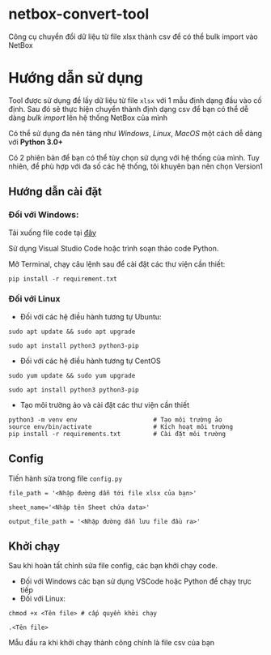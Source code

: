 # netbox-convert-tool
Công cụ chuyển đổi dữ liệu từ file xlsx thành csv để có thể bulk import vào NetBox

# Hướng dẫn sử dụng
Tool được sử dụng để lấy dữ liệu từ file `xlsx` với 1 mẫu định dạng đầu vào cố định. Sau đó sẽ thực hiện chuyển thành định dạng csv để bạn có thể dễ dàng *bulk import* lên hệ thống NetBox của mình

Có thể sử dụng đa nên tảng như *Windows*, *Linux*, *MacOS* một cách dễ dàng với **Python 3.0+**

Có 2 phiên bản để bạn có thể tùy chọn sử dụng với hệ thống của mình. Tuy nhiên, để phù hợp với đa số các hệ thống, tôi khuyên bạn nên chọn Version1
## Hướng dẫn cài đặt
### Đối với Windows:
Tải xuống file code tại [đây](https://github.com/hocchudong/netbox-import-tool/blob/main/Conver%20XLSX%20to%20CSV/Version%201/device_convert.py)

Sử dụng Visual Studio Code hoặc trình soạn thảo code Python.

Mở Terminal, chạy câu lệnh sau để cài đặt các thư viện cần thiết:
```
pip install -r requirement.txt
```
### Đối với Linux
- Đối với các hệ điều hành tương tự Ubuntu:
```
sudo apt update && sudo apt upgrade

sudo apt install python3 python3-pip
```
- Đối với các hệ điều hành tương tự CentOS
```
sudo yum update && sudo yum upgrade

sudo apt install python3 python3-pip
```
- Tạo môi trường ảo và cài đặt các thư viện cần thiết
```
python3 -m venv env                     # Tạo môi trường ảo
source env/bin/activate                 # Kích hoạt môi trường
pip install -r requirements.txt         # Cài đặt môi trường
```

## Config
Tiến hành sửa trong file `config.py`

```
file_path = '<Nhập đường dẫn tới file xlsx của bạn>'

sheet_name='<Nhập tên Sheet chứa data>'

output_file_path = '<Nhập đường dẫn lưu file đầu ra>'
```
## Khởi chạy
Sau khi hoàn tất chỉnh sửa file config, các bạn khởi chạy code.
- Đối với Windows các bạn sử dụng VSCode hoặc Python để chạy trực tiếp
- Đối với Linux:
```
chmod +x <Tên file> # cấp quyền khởi chạy

.<Tên file>
```

Mẫu đầu ra khi khởi chạy thành công chính là file csv của bạn

